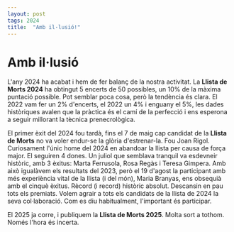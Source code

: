```yaml
---
layout: post
tags: 2024
title:  "Amb il·lusió!"
---
```

# Amb il·lusió

L'any 2024 ha acabat i hem de fer balanç de la nostra activitat. La **Llista de Morts 2024** ha obtingut 5 encerts de 50 possibles, un 10% de la màxima puntació possible. Pot semblar poca cosa, però la tendència és clara. El 2022 vam fer un 2% d'encerts, el 2022 un 4% i enguany el 5%, les dades històriques avalen que la pràctica és el camí de la perfecció i ens esperona a seguir millorant la tècnica prenecrològica.

El primer èxit del 2024 fou tardà, fins el 7 de maig cap candidat de la **Llista de Morts** no va voler endur-se la glòria d'estrenar-la. Fou Joan Rigol. Curiosament l'únic home del 2024 en abandoar la llista per causa de força major. El seguiren 4 dones. Un juliol que semblava tranquil va esdevneir històric, amb 3 èxitus: Marta Ferrusola, Rosa Regàs i Teresa Gimpera. Amb això igualàvem els resultats del 2023, però el 19 d'agost la participant amb més experiència vital de la llista (i del món), Maria Branyas, ens obsequià amb el cinquè èxitus. Rècord (i record) històric absolut. Descansin en pau tots els premiats. Volem agrair a tots els candidats de la llista de 2024 la seva col·laboració. Com es diu habitualment, l'important és participar.

El 2025 ja corre, i publiquem la **Llista de Morts 2025**. Molta sort a tothom. Només l'hora és incerta.
